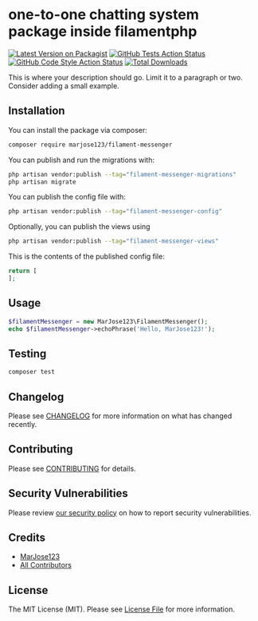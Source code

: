 # one-to-one chatting system package inside filamentphp

[![Latest Version on Packagist](https://img.shields.io/packagist/v/marjose123/filament-messenger.svg?style=flat-square)](https://packagist.org/packages/marjose123/filament-messenger)
[![GitHub Tests Action Status](https://img.shields.io/github/actions/workflow/status/marjose123/filament-messenger/run-tests.yml?branch=main&label=tests&style=flat-square)](https://github.com/marjose123/filament-messenger/actions?query=workflow%3Arun-tests+branch%3Amain)
[![GitHub Code Style Action Status](https://img.shields.io/github/actions/workflow/status/marjose123/filament-messenger/fix-php-code-style-issues.yml?branch=main&label=code%20style&style=flat-square)](https://github.com/marjose123/filament-messenger/actions?query=workflow%3A"Fix+PHP+code+style+issues"+branch%3Amain)
[![Total Downloads](https://img.shields.io/packagist/dt/marjose123/filament-messenger.svg?style=flat-square)](https://packagist.org/packages/marjose123/filament-messenger)



This is where your description should go. Limit it to a paragraph or two. Consider adding a small example.

## Installation

You can install the package via composer:

```bash
composer require marjose123/filament-messenger
```

You can publish and run the migrations with:

```bash
php artisan vendor:publish --tag="filament-messenger-migrations"
php artisan migrate
```

You can publish the config file with:

```bash
php artisan vendor:publish --tag="filament-messenger-config"
```

Optionally, you can publish the views using

```bash
php artisan vendor:publish --tag="filament-messenger-views"
```

This is the contents of the published config file:

```php
return [
];
```

## Usage

```php
$filamentMessenger = new MarJose123\FilamentMessenger();
echo $filamentMessenger->echoPhrase('Hello, MarJose123!');
```

## Testing

```bash
composer test
```

## Changelog

Please see [CHANGELOG](CHANGELOG.md) for more information on what has changed recently.

## Contributing

Please see [CONTRIBUTING](.github/CONTRIBUTING.md) for details.

## Security Vulnerabilities

Please review [our security policy](../../security/policy) on how to report security vulnerabilities.

## Credits

- [MarJose123](https://github.com/MarJose123)
- [All Contributors](../../contributors)

## License

The MIT License (MIT). Please see [License File](LICENSE.md) for more information.
